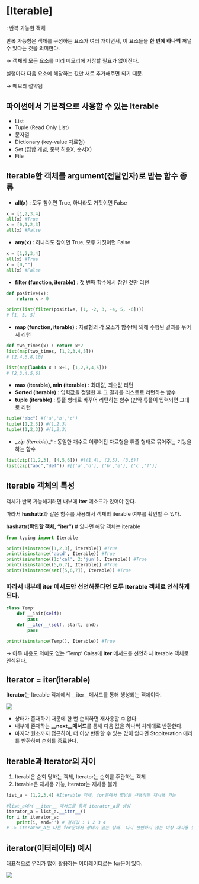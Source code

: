 # [Iterable]

: 반복 가능한 객체

반복 가능함은 객체를 구성하는 요소가 여러 개이면서, 이 요소들을 **한 번에 하나씩** 꺼낼 수 있다는 것을 의미한다.

→ 객체의 모든 요소를 미리 메모리에 저장할 필요가 없어진다.

실행마다 다음 요소에 해당하는 값만 새로 추가해주면 되기 때문.

→ 메모리 절약됨

## 파이썬에서 기본적으로 사용할 수 있는 Iterable

- List
- Tuple (Read Only List)
- 문자열
- Dictionary (key-value 자료형)
- Set (집합 개념, 중복 허용X, 순서X)
- File

## Iterable한 객체를 argument(전달인자)로 받는 함수 종류

- **all(x)** : 모두 참이면 True, 하나라도 거짓이면 False

```python
x = [1,2,3,4]
all(x) #True
x = [0,1,2,3]
all(x) #False
```

- **any(x)** : 하나라도 참이면 True, 모두 거짓이면 False

```python
x = [1,2,3,4]
all(x) #True
x = [0,""]
all(x) #False
```

- **filter (function, iterable)** : 첫 번째 함수에서 참인 것만 리턴

```python
def positive(x):
	return x > 0

print(list(filter(positive, [1, -2, 3, -4, 5, -6])))
# [1, 3, 5]
```

- **map (function, iterable)** : 자료형의 각 요소가 함수f에 의해 수행된 결과를 묶어서 리턴

```python
def two_times(x) : return x*2
list(map(two_times, [1,2,3,4,5]))
# [2,4,6,8,10]

list(map(lambda x : x+1, [1,2,3,4,5]))
# [2,3,4,5,6]
```

- **max (iterable), min (iterable)** : 최대값, 최솟값 리턴
- **Sorted (iterable)** : 입력값을 정렬한 후 그 결과를 리스트로 리턴하는 함수
- **tuple (iterable)** : 튜플 형태로 바꾸어 리턴하는 함수 (만약 튜플이 입력되면 그대로 리턴

```python
tuple("abc") #('a','b','c')
tuple([1,2,3]) #(1,2,3)
tuple((1,2,3)) #(1,2,3)
```

- __zip (iterable_)_* : 동일한 개수로 이루어진 자료형을 튜플 형태로 묶어주는 기능을 하는 함수

```python
list(zip([1,2,3], [4,5,6])) #[(1,4), (2,5), (3,6)]
list(zip("abc","def")) #[('a','d'), ('b','e'), ('c','f')]
```

## Iterable 객체의 특성

객체가 반복 가능해지려면 내부에 **iter** 메소드가 있어야 한다.

따라서 **hashattr**과 같은 함수를 사용해서 객체의 iterable 여부를 확인할 수 있다.

**hashattr(확인할 객체, “**iter**”)** # 있다면 해당 객체는 iterable

```python
from typing import Iterable

print(isinstance([1,2,3], iterable)) #True
print(isinstance('abcd', Iterable)) #True
print(isinstance({1:'cal', 2:'jun'}, Iterable)) #True
print(isinstance((5,6,7), Iterable)) #True
print(isinstance(set([5,6,7]), Iterable)) #True
```

### 따라서 내부에 **iter** 메서드만 선언해준다면 모두 Iterable 객체로 인식하게 된다.

```python
class Temp:
	def __init(self):
		pass
	def __iter__(self, start, end):
		pass
		
print(isinstance(Temp(), Iterable)) #True
```

→ 아무 내용도 의미도 없는 ‘Temp’ Calss에 **iter** 메서드를 선언하니 Iterable 객체로 인식된다.

## Iterator = iter(iterable)

**Iterator**는 Itreable 객체에서 __iter__메서드를 통해 생성되는 객체이다.

![](https://i.imgur.com/NkkesxL.png)


- 상태가 존재하기 때문에 한 번 순회하면 재사용할 수 없다.
- 내부에 존재하는 **__next__메서드**를 통해 다음 값을 하나씩 차례대로 반환한다.
- 마지막 원소까지 접근하여, 더 이상 반환할 수 있는 값이 없다면 StopIteration 에러를 반환하며 순회를 종료한다.

## Iterable과 Iterator의 차이

1. Iterabl은 순회 당하는 객체, Iterator는 순회를 주관하는 객체
2. Iterable은 재사용 가능, Iterator는 재사용 불가

```python
list_a = [1,2,3,4] #Iterable 객체, for문에서 몇번을 사용하든 재사용 가능

#list_a에서 __iter__ 메서드를 통해 iterator_a를 생성
iterator_a = list_a.__iter__()
for i in iterator_a:
	print(i, end='') # 결과값 : 1 2 3 4
# -> iterator_a는 다른 for문에서 상태가 없는 상태. 다시 선언하지 않는 이상 재사용 불가	
```

## iterator(이터레이터) 예시

대표적으로 우리가 많이 활용하는 이터레이터로는 for문이 있다.

![](https://i.imgur.com/GnPUKNc.png)
